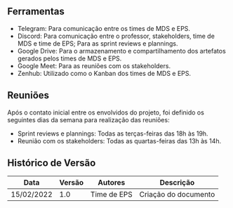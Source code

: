 ## Ferramentas

- Telegram: Para comunicação entre os times de MDS e EPS.
- Discord: Para comunicação entre o professor, stakeholders, time de MDS e time de EPS; Para as sprint reviews e plannings.
- Google Drive: Para o armazenamento e compartilhamento dos artefatos gerados pelos times de MDS e EPS.
- Google Meet: Para as reuniões com os stakeholders.
- Zenhub: Utilizado como o Kanban dos times de MDS e EPS.

## Reuniões

Após o contato inicial entre os envolvidos do projeto, foi definido os seguintes dias da semana para realização das reuniões:

- Sprint reviews e plannings: Todas as terças-feiras das 18h às 19h.
- Reunião com os stakeholders: Todas as quartas-feiras das 13h às 14h.

## Histórico de Versão

| Data       | Versão | Autores     | Descrição            |
| ---------- | ------ | ----------- | -------------------- |
| 15/02/2022 | 1.0    | Time de EPS | Criação do documento |
